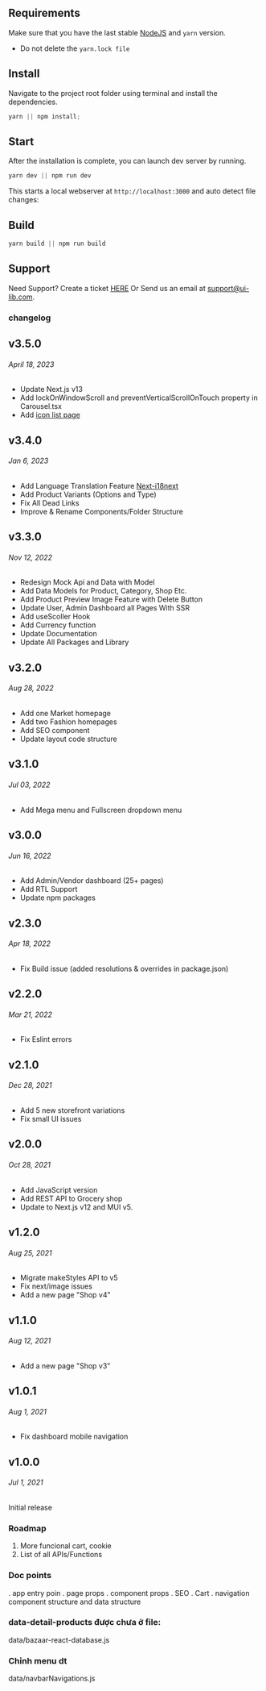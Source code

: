 ## Requirements

Make sure that you have the last stable [NodeJS](https://nodejs.org/en/download/) and `yarn` version.

- Do not delete the `yarn.lock file`

## Install

Navigate to the project root folder using terminal and install the dependencies.

```js
yarn || npm install;
```

## Start

After the installation is complete, you can launch dev server by running.

```js
yarn dev || npm run dev
```

This starts a local webserver at `http://localhost:3000` and auto detect file changes:

## Build

```js
yarn build || npm run build
```

## Support

Need Support? Create a ticket [HERE](https://support.ui-lib.com/help-center/tickets/new) Or Send us an email at [support@ui-lib.com](mailto:support@ui-lib.com).

### changelog

## v3.5.0

###### April 18, 2023

- Update Next.js v13
- Add lockOnWindowScroll and preventVerticalScrollOnTouch property in Carousel.tsx
- Add [icon list page](https://bazaar.ui-lib.com/docs/icons)

## v3.4.0

###### Jan 6, 2023

- Add Language Translation Feature [Next-i18next](https://github.com/i18next/next-i18next)
- Add Product Variants (Options and Type)
- Fix All Dead Links
- Improve & Rename Components/Folder Structure

## v3.3.0

###### Nov 12, 2022

- Redesign Mock Api and Data with Model
- Add Data Models for Product, Category, Shop Etc.
- Add Product Preview Image Feature with Delete Button
- Update User, Admin Dashboard all Pages With SSR
- Add useScoller Hook
- Add Currency function
- Update Documentation
- Update All Packages and Library

## v3.2.0

###### Aug 28, 2022

- Add one Market homepage
- Add two Fashion homepages
- Add SEO component
- Update layout code structure

## v3.1.0

###### Jul 03, 2022

- Add Mega menu and Fullscreen dropdown menu

## v3.0.0

###### Jun 16, 2022

- Add Admin/Vendor dashboard (25+ pages)
- Add RTL Support
- Update npm packages

## v2.3.0

###### Apr 18, 2022

- Fix Build issue (added resolutions &amp; overrides in package.json)

## v2.2.0

###### Mar 21, 2022

- Fix Eslint errors

## v2.1.0

###### Dec 28, 2021

- Add 5 new storefront variations
- Fix small UI issues

## v2.0.0

###### Oct 28, 2021

- Add JavaScript version
- Add REST API to Grocery shop
- Update to Next.js v12 and MUI v5.

## v1.2.0

###### Aug 25, 2021

- Migrate makeStyles API to v5
- Fix next/image issues
- Add a new page &quot;Shop v4&quot;

## v1.1.0

###### Aug 12, 2021

- Add a new page &quot;Shop v3&quot;

## v1.0.1

###### Aug 1, 2021

- Fix dashboard mobile navigation

## v1.0.0

###### Jul 1, 2021

Initial release

### Roadmap

1. More funcional cart, cookie
2. List of all APIs/Functions

### Doc points

. app entry poin
. page props
. component props
. SEO
. Cart
. navigation component structure and data structure



### data-detail-products được chưa ở file:
data/bazaar-react-database.js


### Chỉnh menu dt 
data/navbarNavigations.js

